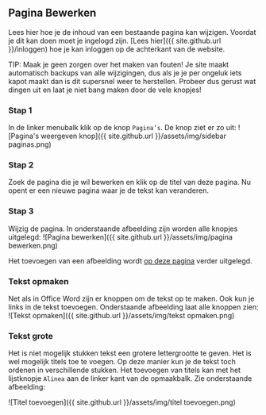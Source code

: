 ## Pagina Bewerken
Lees hier hoe je de inhoud van een bestaande pagina kan wijzigen. Voordat je dit kan doen moet je ingelogd zijn. [Lees hier]({{ site.github.url }}/inloggen) hoe je kan inloggen op de achterkant van de website.

TIP: Maak je geen zorgen over het maken van fouten! Je site maakt automatisch backups van alle wijzigingen, dus als je je per ongeluk iets kapot maakt dan is dit supersnel weer te herstellen. Probeer dus gerust wat dingen uit en laat je niet bang maken door de vele knopjes!

### Stap 1
In de linker menubalk klik op de knop `Pagina’s`. De knop ziet er zo uit:
![Pagina's weergeven knop]({{ site.github.url }}/assets/img/sidebar paginas.png)

### Stap 2
Zoek de pagina die je wil bewerken en klik op de titel van deze pagina. Nu opent er een nieuwe pagina waar je de tekst kan veranderen.

### Stap 3
Wijzig de pagina. In onderstaande afbeelding zijn worden alle knopjes uitgelegd:
![Pagina bewerken]({{ site.github.url }}/assets/img/pagina bewerken.png)

Het toevoegen van een afbeelding wordt [op deze pagina]({{site.github.url}}/afbeelding-toevoegen) verder uitgelegd.

### Tekst opmaken
Net als in Office Word zijn er knoppen om de tekst op te maken. Ook kun je links in de tekst toevoegen. Onderstaande afbeelding laat alle knoppen zien:
![Tekst opmaken]({{ site.github.url }}/assets/img/tekst opmaken.png)

### Tekst grote
Het is niet mogelijk stukken tekst een grotere lettergrootte te geven. Het is wel mogelijk titels toe te voegen. Op deze manier kun je de tekst toch ordenen in verschillende stukken. Het toevoegen van titels kan met het lijstknopje `Alinea` aan de linker kant van de opmaakbalk. Zie onderstaande afbeelding:

![Titel toevoegen]({{ site.github.url }}/assets/img/titel toevoegen.png)
